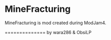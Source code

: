 MineFracturing
==============
MineFracturing is mod created during ModJam4.

==============
by wara286 & ObsiLP
